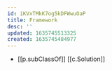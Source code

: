 ```yaml
---
id: iKVxTMkK7og5kDFWwuOaP
title: Framework
desc: ''
updated: 1635745513325
created: 1635745484977
---
```



- [[p.subClassOf]] [[c.Solution]]

